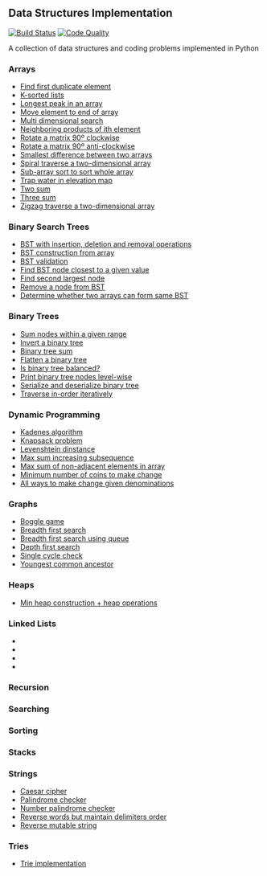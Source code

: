## Data Structures Implementation

[![Build Status](https://travis-ci.org/gitgik/data-structures-implementation.svg?branch=master)](https://travis-ci.org/gitgik/data-structures-implementation)
[![Code Quality](https://api.codacy.com/project/badge/Grade/0ab2d18dac654883a4d68ab6bc790c5e)](https://www.codacy.com/manual/gitgik/data-structures-implementation?utm_source=github.com&utm_medium=referral&utm_content=gitgik/data-structures-implementation&utm_campaign=Badge_Grade)

A collection of data structures and coding problems implemented in Python

### Arrays

- [Find first duplicate element](arrays/first_duplicate.ipynb)
- [K-sorted lists](arrays/k_sorted_lists.ipynb)
- [Longest peak in an array](arrays/longest_peak_in_array.ipynb)
- [Move element to end of array](arrays/move_element_to_end.py)
- [Multi dimensional search](arrays/multi_dimensional_search.ipynb)
- [Neighboring products of ith element](arrays/product.ipynb)
- [Rotate a matrix 90º clockwise](arrays/rotate_90_clockwise.ipynb)
- [Rotate a matrix 90º anti-clockwise](arrays/rotate_90_anticlockwise.ipynb)
- [Smallest difference between two arrays](arrays/smallest_difference.py)
- [Spiral traverse a two-dimensional array](arrays/spiral_traverse.ipynb)
- [Sub-array sort to sort whole array](arrays/sub_array_sort.py)
- [Trap water in elevation map](arrays/trapwater.ipynb)
- [Two sum](arrays/two_sum.ipynb)
- [Three sum](arrays/zero_threesum.ipynb)
- [Zigzag traverse a two-dimensional array](arrays/zigzag_traverse.ipynb)

### Binary Search Trees

- [BST with insertion, deletion and removal operations](binary-search-trees/binary_search_tree.py)
- [BST construction from array](binary-search-trees/bst_construction_from_array.ipynb)
- [BST validation](binary-search-trees/bst_validation.py)
- [Find BST node closest to a given value](binary-search-trees/find_closest_value_bst.py)
- [Find second largest node](binary-search-trees/find_second_largest_node.ipynb)
- [Remove a node from BST](binary-search-trees/remove_node_from_bst.ipynb)
- [Determine whether two arrays can form same BST](binary-search-trees/same_bsts.ipynb)

### Binary Trees

- [Sum nodes within a given range](binary-trees/binary_range_sum.ipynb)
- [Invert a binary tree](binary-trees/binary_tree_inversion.py)
- [Binary tree sum](binary-trees/binary_tree_sum.ipynb)
- [Flatten a binary tree](binary-trees/flatten_binary_tree.ipynb)
- [Is binary tree balanced?](binary-trees/is_binary_tree_balanced.ipynb)
- [Print binary tree nodes level-wise](binary-trees/print_binary_tree_nodes.py)
- [Serialize and deserialize binary tree](binary-trees/serialize_deserialize_tree.ipynb)
- [Traverse in-order iteratively](binary-trees/traverse_in_order_iteratively.ipynb)

### Dynamic Programming

- [Kadenes algorithm](dynamic-programming/kadenes_algorithm.ipynb)
- [Knapsack problem](dynamic-programming/knapsack.ipynb)
- [Levenshtein dinstance](dynamic-programming/levenshtein_distance.py)
- [Max sum increasing subsequence](dynamic-programming/max_sum_increasing_subsequence.ipynb)
- [Max sum of non-adjacent elements in array](dynamic-programming/max_sum_no_adjacent.ipynb)
- [Minimum number of coins to make change](dynamic-programming/minimum_number_of_coins_for_change.ipynb)
- [All ways to make change given denominations](no_of_ways_to_make_change.ipynb)

### Graphs

- [Boggle game](graphs/boggle_game.ipynb)
- [Breadth first search](graphs/breadth_first_search.py)
- [Breadth first search using queue](graphs/breadth_first_search_using_queue.ipynb)
- [Depth first search](graphs/dfs_graph.py)
- [Single cycle check](graphs/single_cycle_check.ipynb)
- [Youngest common ancestor](graphs/youngest_common_ancestor.ipynb)

### Heaps

- [Min heap construction + heap operations](heaps/min_heap.ipynb)

### Linked Lists

- [](linked-lists/)
- [](linked-lists/)
- [](linked-lists/)
- [](linked-lists/)

### Recursion

### Searching

### Sorting

### Stacks

### Strings

- [Caesar cipher](strings/caesar_cipher.py)
- [Palindrome checker](strings/is_palindrome.py)
- [Number palindrome checker](strings/number_palindrome.ipynb)
- [Reverse words but maintain delimiters order](strings/maintain_delimiter_order.py)
- [Reverse mutable string](strings/reverse_words.py)

### Tries

- [Trie implementation](tries/trie.ipynb)
